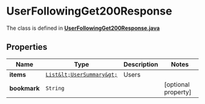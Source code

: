 

# UserFollowingGet200Response

The class is defined in **[UserFollowingGet200Response.java](../../src/main/java/org/openapitools/model/UserFollowingGet200Response.java)**

## Properties

Name | Type | Description | Notes
------------ | ------------- | ------------- | -------------
**items** | [`List&lt;UserSummary&gt;`](UserSummary.md) | Users | 
**bookmark** | `String` |  |  [optional property]




